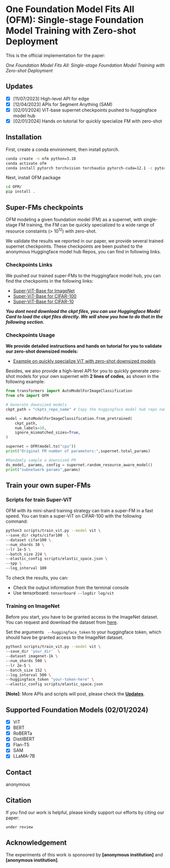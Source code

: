 # One Foundation Model Fits All (OFM): Single-stage Foundation Model Training with Zero-shot Deployment


This is the official implementation for the paper:

_One Foundation Model Fits All: Single-stage Foundation Model Training with Zero-shot Deployment_

## Updates

- [x] [11/07/2023] High-level API for edge
- [x] [12/04/2023] APIs for Segment Anything (SAM)
- [x] [02/01/2024] ViT-base supernet checkpoints pushed to huggingface model hub 
- [x] [02/01/2024] Hands on tutorial for quickly specialize FM with zero-shot
## Installation

First, create a conda environment, then install pytorch.

```bash
conda create -n ofm python=3.10
conda activate ofm
conda install pytorch torchvision torchaudio pytorch-cuda=12.1 -c pytorch -c nvidia
```

Next, install OFM package

```bash
cd OFM/
pip install .
```

## Super-FMs checkpoints
OFM modeling a given foundation model (FM) as a supernet, with single-stage FM training, the FM can be quickly specialized to a wide range of resource constaints (> $10^{12}$) with zero-shot. 

We validate the results we reported in our paper, we provide several trained supernet checkpoints. These checkpoints are been pushed to the anonymous Huggingface model hub Repos, you can find in following links.
### Checkpoints Links

We pushed our trained super-FMs to the Huggingface model hub, you can find the checkpoints in the following links:
- [Super-ViT-Base for ImageNet](https://huggingface.co/yusx-swapp/ofm-vit-base-patch16-224-imagenet)
- [Super-ViT-Base for CIFAR-100](https://huggingface.co/yusx-swapp/ofm-vit-base-patch16-224-cifar100)
- [Super-ViT-Base for CIFAR-10](https://drive.google.com/drive/folders/1gd_RHZYX-YSYk56dO2oo8wqqSIUD41vb?usp=sharing) 

***You dont need download the ckpt files, you can use Huggingface Model Card to load the ckpt files directly. 
We will show you how to do that in the following section.***

### Checkpoints Usage

**We provide detailed instructions and hands on tutorial for you to validate our zero-shot downsized models:**

 - [Example on quickly specialize ViT with zero-shot downsized models](./examples/post_training_deployment/vit_zero_shot_specialization_turorial.ipynb)

Besides, we also provide a high-level API for you to quickly generate zero-shot models for your own supernet with **2 lines of codes**, as shown in the following example: 
```python
from transformers import AutoModelForImageClassification
from ofm import OFM

# Generate downsized models
ckpt_path = "ckpts_repo_name" # Copy the huggingface model hub repo name from above link

model = AutoModelForImageClassification.from_pretrained(
    ckpt_path,
    num_labels=10,
    ignore_mismatched_sizes=True,
)

supernet = OFM(model.to("cpu"))
print("Original FM number of parameters:",supernet.total_params)

#Randomly sample a downsized FM
ds_model, params, config = supernet.random_resource_aware_model()
print("subnetwork params",params)
```


## Train your own super-FMs


### Scripts for train Super-ViT

OFM with its mini-shard training strategy can train a super-FM in a fast speed. You can train a super-ViT on CIFAR-100 with the following command:

```bash
python3 scripts/train_vit.py --model vit \
--save_dir ckpts/cifar100  \
--dataset cifar100 \
--num_shards 30 \
--lr 1e-5 \
--batch_size 224 \
--elastic_config scripts/elastic_space.json \
--spp \
--log_interval 100 
```

To check the results, you can:

- Check the output information from the terminal console
- Use tensorboard: `tensorboard --logdir log/vit`


### Training on ImageNet
Before you start, you have to be granted access to the ImageNet dataset. You can request and download the dataset from [here](https://huggingface.co/datasets/imagenet-1k).

Set the arguments ` --huggingface_token` to your huggingface token, which should have be granted access to the ImageNet dataset.

```bash
python3 scripts/train_vit.py --model vit \
--save_dir 'your_dir'  \
--dataset imagenet-1k \
--num_shards 500 \
--lr 2e-5 \
--batch_size 152 \
--log_interval 500 \
--huggingface_token "your-token-here" \  
--elastic_config scripts/elastic_space.json 
```

**[Note]**: More APIs and scripts will post, please check the [**Updates**](#updates).


## Supported Foundation Models (02/01/2024)
- [x] ViT
- [x] BERT
- [x] RoBERTa
- [x] DistilBERT
- [x] Flan-T5
- [x] SAM
- [x] LLaMA-7B

## Contact

anonymous

<!-- ## TODO

- [x] ViT pre-trained ckpts
- [x] ViT FL simulation scripts
- [x] Tensorboard logger
- [x] Elastic space APIs for system-heteo
- [x] Load ckpt high-level APIs
- [x] Simulation scripts on GLUE
- [x] ViT CIFAR-100 ckpts
- [x] High level API for real edge-FL
- [x] API for segment anything (SAM)
- [x] Evaluate Scripts for resource-aware models
- [ ] BERT-large, FLAN-T5 ckpts
- [ ] Simulation scripts on SQUAD
- [ ] ONNX and TensorRT APIs for edge
- [ ] Tiny fedlib -->

## Citation

If you find our work is helpful, please kindly support our efforts by citing our paper:

```
under review
```

## Acknowledgement

The experiments of this work is sponsored by **[anonymous institution]** and **[anonymous institution]**.
